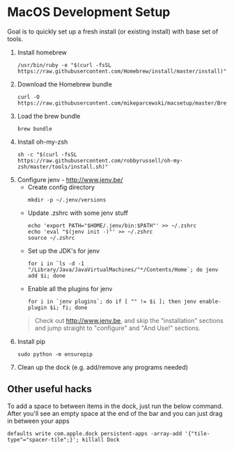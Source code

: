 # MacOS Development Setup

Goal is to quickly set up a fresh install (or existing install) with base set of tools.

1. Install homebrew
      ```
      /usr/bin/ruby -e "$(curl -fsSL https://raw.githubusercontent.com/Homebrew/install/master/install)"
      ```
2. Download the Homebrew bundle
      ```
      curl -O https://raw.githubusercontent.com/mikeparcewski/macsetup/master/Brewfile
      ```
3. Load the brew bundle
      ```
      brew bundle
      ```
4. Install oh-my-zsh
      ```
      sh -c "$(curl -fsSL https://raw.githubusercontent.com/robbyrussell/oh-my-zsh/master/tools/install.sh)"
      ```
5. Configure jenv - http://www.jenv.be/
    * Create config directory
        ```
        mkdir -p ~/.jenv/versions
        ```
    * Update .zshrc with some jenv stuff
        ```
        echo 'export PATH="$HOME/.jenv/bin:$PATH"' >> ~/.zshrc
        echo 'eval "$(jenv init -)"' >> ~/.zshrc
        source ~/.zshrc
        ``` 
    * Set up the JDK's for jenv     
        ```
        for i in `ls -d -1 "/Library/Java/JavaVirtualMachines/"*/Contents/Home`; do jenv add $i; done
        ```
    * Enable all the plugins for jenv
        ```
        for i in `jenv plugins`; do if [ "" != $i ]; then jenv enable-plugin $i; fi; done
        ```
    > Check out http://www.jenv.be, and skip the "installation" sections and jump straight to "configure" and "And Use!" sections.
6. Install pip
      ```
      sudo python -m ensurepip
      ```
7. Clean up the dock (e.g. add/remove any programs needed)

## Other useful hacks
To add a space to between items in the dock, just run the below command.  After you'll see an empty space at the end of the bar and you can just drag in between your apps
```
defaults write com.apple.dock persistent-apps -array-add '{"tile-type"="spacer-tile";}'; killall Dock
```
